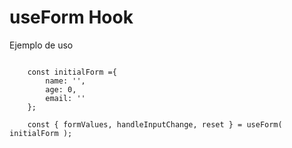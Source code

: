 # useForm Hook

Ejemplo de uso
```

    const initialForm ={
        name: '',
        age: 0,
        email: ''
    };

    const { formValues, handleInputChange, reset } = useForm( initialForm );

```